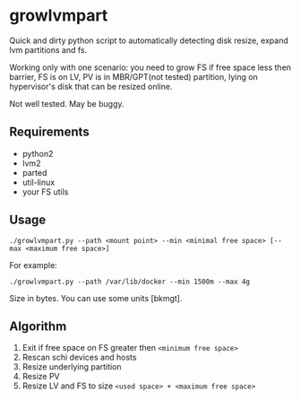 # growlvmpart
Quick and dirty python script to automatically detecting disk resize, expand lvm partitions and fs.

Working only with one scenario: you need to grow FS if free space less then barrier, FS is on LV, PV is in MBR/GPT(not tested) partition, lying on hypervisor's disk that can be resized online.

Not well tested. May be buggy.

## Requirements
* python2
* lvm2
* parted
* util-linux
* your FS utils

## Usage

```
./growlvmpart.py --path <mount point> --min <minimal free space> [--max <maximum free space>]
```
For example:
```
./growlvmpart.py --path /var/lib/docker --min 1500m --max 4g
```
Size in bytes. You can use some units [bkmgt].

## Algorithm
1. Exit if free space on FS greater then ```<minimum free space>```
2. Rescan schi devices and hosts
3. Resize underlying partition
4. Resize PV
5. Resize LV and FS to size ```<used space> + <maximum free space>```
